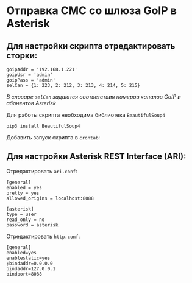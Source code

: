 # Отправка СМС со шлюза GoIP в Asterisk

## Для настройки скрипта отредактировать сторки:

```
goipAddr = '192.168.1.221'
goipUsr = 'admin'
goipPass = 'admin'
selCan = {1: 223, 2: 212, 3: 213, 4: 214, 5: 215}
```

_В словаре ```selCan``` задаются соответствия номеров каналов GoIP и абонентов Asterisk_

Для работы скрипта необходима библиотека ``BeautifulSoup4``

```pip3 install BeautifulSoup4```

Добавить запуск скрипта в ```crontab```:

## Для настройки Asterisk REST Interface (ARI):

Отредактировать ```ari.conf```:

```
[general]
enabled = yes
pretty = yes
allowed_origins = localhost:8088

[asterisk]
type = user
read_only = no
password = asterisk
```

Отредактировать ```http.conf```:
```
[general]
enabled=yes
enablestatic=yes
;bindaddr=0.0.0.0
bindaddr=127.0.0.1
bindport=8088
```
